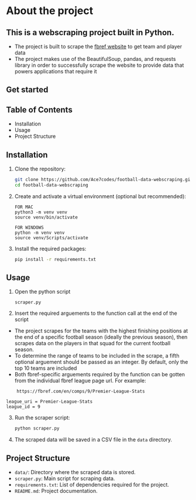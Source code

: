 # About the project

## This is a webscraping project built in Python.

- The project is built to scrape the [fbref website](https://fbref.com/en/) to get team and player data
- The project makes use of the BeautifulSoup, pandas, and requests library in order to successfully scrape the website to provide data that powers applications that require it

## Get started

## Table of Contents

- Installation
- Usage
- Project Structure

## Installation

1. Clone the repository:

   ```bash
   git clone https://github.com/Ace7codes/football-data-webscraping.git
   cd football-data-webscraping
   ```

2. Create and activate a virtual environment (optional but recommended):

   ```
   FOR MAC
   python3 -m venv venv
   source venv/bin/activate
   ```

   ```
   FOR WINDOWS
   python -m venv venv
   source venv/Scripts/activate
   ```

3. Install the required packages:
   ```bash
   pip install -r requirements.txt
   ```

## Usage

1. Open the python script

   ```
   scraper.py
   ```

2. Insert the required arguements to the function call at the end of the script
- The project scrapes for the teams with the highest finishing positions at the end of a specific football season (ideally the previous season), then scrapes data on the players in that squad for the current football season.
- To determine the range of teams to be included in the scrape, a fifth optional arguement should be passed as an integer. By default, only the top 10 teams are included
- Both fbref-specific arguements required by the function can be gotten from the individual fbref league page url. For example:

```
    https://fbref.com/en/comps/9/Premier-League-Stats
```

    league_uri = Premier-League-Stats
    league_id = 9


3. Run the scraper script:

   ```bash
   python scraper.py
   ```

4. The scraped data will be saved in a CSV file in the `data` directory.

## Project Structure

- `data/`: Directory where the scraped data is stored.
- `scraper.py`: Main script for scraping data.
- `requirements.txt`: List of dependencies required for the project.
- `README.md`: Project documentation.

